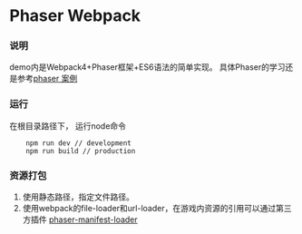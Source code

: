 Phaser Webpack
=================

### 说明
   demo内是Webpack4+Phaser框架+ES6语法的简单实现。 
   具体Phaser的学习还是参考[phaser 案例](http://phaser.io/examples)

### 运行

在根目录路径下， 运行node命令

```
    npm run dev // development
    npm run build // production
```

### 资源打包
1. 使用静态路径，指定文件路径。
2. 使用webpack的file-loader和url-loader，在游戏内资源的引用可以通过第三方插件 [phaser-manifest-loader](https://github.com/mattcolman/phaser-manifest-loader)